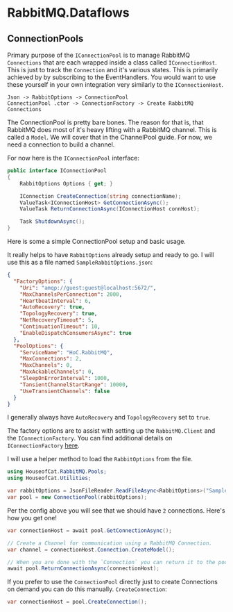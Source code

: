 ﻿# RabbitMQ.Dataflows
## ConnectionPools

Primary purpose of the `IConnectionPool` is to manage RabbitMQ `Connections` that
are each wrapped inside a class called `IConnectionHost`. This is just to track the
`Connection` and it's various states. This is primarily achieved by by subscribing
to the EventHandlers. You would want to use these yourself in your own integration
very similarly to the `IConnectionHost`.

```plaintext  
Json -> RabbitOptions -> ConnectionPool  
ConnectionPool .ctor -> ConnectionFactory -> Create RabbitMQ Connections
```

The ConnectionPool is pretty bare bones. The reason for that is, that RabbitMQ does
most of it's heavy lifting with a RabbitMQ channel. This is called a `Model`. We
will cover that in the ChannelPool guide. For now, we need a connection to build a
channel.

For now here is the `IConnectionPool` interface:
```csharp
public interface IConnectionPool
{
    RabbitOptions Options { get; }

    IConnection CreateConnection(string connectionName);
    ValueTask<IConnectionHost> GetConnectionAsync();
    ValueTask ReturnConnectionAsync(IConnectionHost connHost);

    Task ShutdownAsync();
}
```

Here is some a simple ConnectionPool setup and basic usage.

It really helps to have `RabbitOptions` already setup and ready to go.
I will use this as a file named `SampleRabbitOptions.json`:
```json
{
  "FactoryOptions": {
    "Uri": "amqp://guest:guest@localhost:5672/",
    "MaxChannelsPerConnection": 2000,
    "HeartbeatInterval": 6,
    "AutoRecovery": true,
    "TopologyRecovery": true,
    "NetRecoveryTimeout": 5,
    "ContinuationTimeout": 10,
    "EnableDispatchConsumersAsync": true
  },
  "PoolOptions": {
    "ServiceName": "HoC.RabbitMQ",
    "MaxConnections": 2,
    "MaxChannels": 0,
    "MaxAckableChannels": 0,
    "SleepOnErrorInterval": 1000,
    "TansientChannelStartRange": 10000,
    "UseTransientChannels": false
  }
}
```

I generally always have `AutoRecovery` and `TopologyRecovery` set to `true`.

The factory options are to assist with setting up the `RabbitMQ.Client` and the `IConnectionFactory`.
You can find additional details on `IConnectionFactory` [here](https://www.rabbitmq.com/client-libraries/dotnet-api-guide).

I will use a helper method to load the `RabbitOptions` from the file.

```csharp
using HouseofCat.RabbitMQ.Pools;
using HouseofCat.Utilities;

var rabbitOptions = JsonFileReader.ReadFileAsync<RabbitOptions>("SampleRabbitOptions.json");
var pool = new ConnectionPool(rabbitOptions);
```

Per the config above you will see that we should have `2` connections. Here's how
you get one!

```csharp
var connectionHost = await pool.GetConnectionAsync();

// Create a Channel for communication using a RabbitMQ Connection.
var channel = connectionHost.Connection.CreateModel();

// When you are done with the `Connection` you can return it to the pool.
await pool.ReturnConnectionAsync(connectionHost);
```

If you prefer to use the `ConnectionPool` directly just to create Connections on demand
you can do this manually.
`CreateConnection`:

```csharp
var connectionHost = pool.CreateConnection();
```